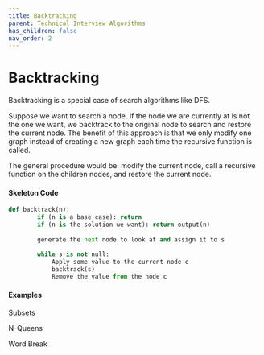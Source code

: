 ```yaml
---
title: Backtracking
parent: Technical Interview Algorithms
has_children: false
nav_order: 2
---
```


# Backtracking

Backtracking is a special case of search algorithms like DFS.


Suppose we want to search a node. If the node we are currently at is not the one we want, we backtrack to the original node to search and restore the current node. The benefit of this approach is that we only modify one graph instead of creating a new graph each time the recursive function is called.


The general procedure would be: modify the current node, call a recursive function on the children nodes, and restore the current node.


#### Skeleton Code

```python
def backtrack(n):
		if (n is a base case): return
		if (n is the solution we want): return output(n)
		
		generate the next node to look at and assign it to s

		while s is not null:
			Apply some value to the current node c
			backtrack(s)
			Remove the value from the node c
```


#### Examples

[Subsets](https://gwcberkeley.github.io/Algorithms%20Problems/Subsets.html)


N-Queens


Word Break